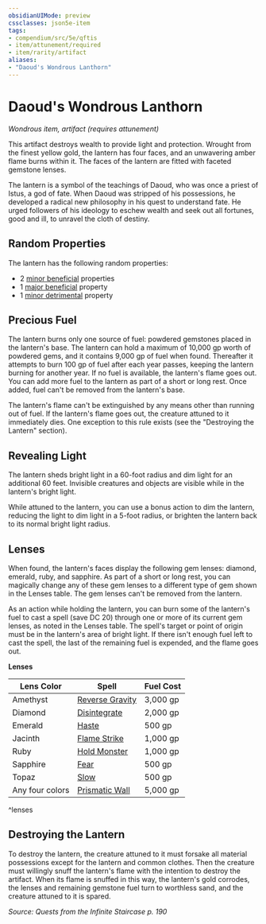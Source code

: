 ```yaml
---
obsidianUIMode: preview
cssclasses: json5e-item
tags:
- compendium/src/5e/qftis
- item/attunement/required
- item/rarity/artifact
aliases: 
- "Daoud's Wondrous Lanthorn"
---
```

# Daoud's Wondrous Lanthorn
*Wondrous item, artifact (requires attunement)*  


This artifact destroys wealth to provide light and protection. Wrought from the finest yellow gold, the lantern has four faces, and an unwavering amber flame burns within it. The faces of the lantern are fitted with faceted gemstone lenses.

The lantern is a symbol of the teachings of Daoud, who was once a priest of Istus, a god of fate. When Daoud was stripped of his possessions, he developed a radical new philosophy in his quest to understand fate. He urged followers of his ideology to eschew wealth and seek out all fortunes, good and ill, to unravel the cloth of destiny.

## Random Properties

The lantern has the following random properties:

- 2 [minor beneficial](Mechanics/tables/artifact-properties-minor-beneficial-properties.md) properties  
- 1 [major beneficial](Mechanics/tables/artifact-properties-major-beneficial-properties.md) property  
- 1 [minor detrimental](Mechanics/tables/artifact-properties-minor-detrimental-properties.md) property  

## Precious Fuel

The lantern burns only one source of fuel: powdered gemstones placed in the lantern's base. The lantern can hold a maximum of 10,000 gp worth of powdered gems, and it contains 9,000 gp of fuel when found. Thereafter it attempts to burn 100 gp of fuel after each year passes, keeping the lantern burning for another year. If no fuel is available, the lantern's flame goes out. You can add more fuel to the lantern as part of a short or long rest. Once added, fuel can't be removed from the lantern's base.

The lantern's flame can't be extinguished by any means other than running out of fuel. If the lantern's flame goes out, the creature attuned to it immediately dies. One exception to this rule exists (see the "Destroying the Lantern" section).

## Revealing Light

The lantern sheds bright light in a 60-foot radius and dim light for an additional 60 feet. Invisible creatures and objects are visible while in the lantern's bright light.

While attuned to the lantern, you can use a bonus action to dim the lantern, reducing the light to dim light in a 5-foot radius, or brighten the lantern back to its normal bright light radius.

## Lenses

When found, the lantern's faces display the following gem lenses: diamond, emerald, ruby, and sapphire. As part of a short or long rest, you can magically change any of these gem lenses to a different type of gem shown in the Lenses table. The gem lenses can't be removed from the lantern.

As an action while holding the lantern, you can burn some of the lantern's fuel to cast a spell (save DC 20) through one or more of its current gem lenses, as noted in the Lenses table. The spell's target or point of origin must be in the lantern's area of bright light. If there isn't enough fuel left to cast the spell, the last of the remaining fuel is expended, and the flame goes out.

**Lenses**

| Lens Color | Spell | Fuel Cost |
|------------|-------|-----------|
| Amethyst | [Reverse Gravity](Mechanics/spells/reverse-gravity.md) | 3,000 gp |
| Diamond | [Disintegrate](Mechanics/spells/disintegrate.md) | 2,000 gp |
| Emerald | [Haste](Mechanics/spells/haste.md) | 500 gp |
| Jacinth | [Flame Strike](Mechanics/spells/flame-strike.md) | 1,000 gp |
| Ruby | [Hold Monster](Mechanics/spells/hold-monster.md) | 1,000 gp |
| Sapphire | [Fear](Mechanics/spells/fear.md) | 500 gp |
| Topaz | [Slow](Mechanics/spells/slow.md) | 500 gp |
| Any four colors | [Prismatic Wall](Mechanics/spells/prismatic-wall.md) | 5,000 gp |
^lenses

## Destroying the Lantern

To destroy the lantern, the creature attuned to it must forsake all material possessions except for the lantern and common clothes. Then the creature must willingly snuff the lantern's flame with the intention to destroy the artifact. When its flame is snuffed in this way, the lantern's gold corrodes, the lenses and remaining gemstone fuel turn to worthless sand, and the creature attuned to it is spared.

*Source: Quests from the Infinite Staircase p. 190*